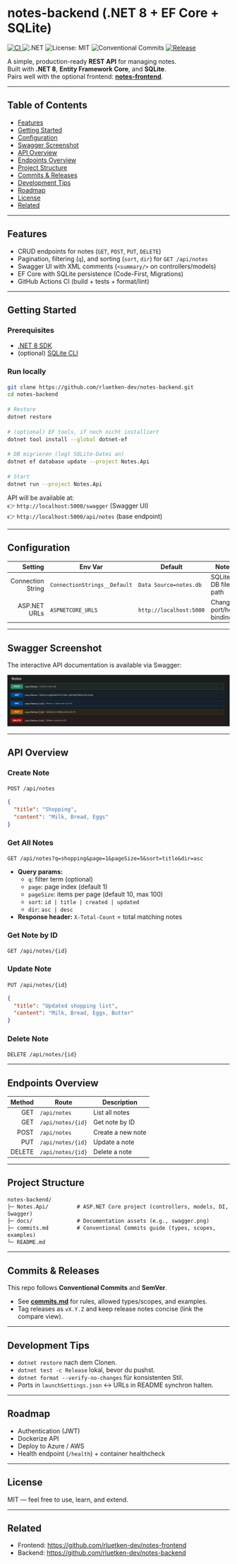 ﻿# notes-backend (.NET 8 + EF Core + SQLite)

<p align="left">
  <a href="https://github.com/rluetken-dev/notes-backend/actions/workflows/ci.yml">
    <img alt="CI" src="https://github.com/rluetken-dev/notes-backend/actions/workflows/ci.yml/badge.svg?branch=main">
  </a>
  <img alt=".NET" src="https://img.shields.io/badge/.NET-8.0-purple">
  <img alt="License: MIT" src="https://img.shields.io/badge/License-MIT-green.svg">
  <img alt="Conventional Commits" src="https://img.shields.io/badge/Conventional%20Commits-1.0.0-yellow.svg">
  <a href="https://github.com/rluetken-dev/notes-backend/releases">
    <img alt="Release" src="https://img.shields.io/github/v/release/rluetken-dev/notes-backend?sort=semver&display_name=tag">
  </a>
</p>

A simple, production-ready **REST API** for managing notes.  
Built with **.NET 8**, **Entity Framework Core**, and **SQLite**.  
Pairs well with the optional frontend: **[notes-frontend](https://github.com/rluetken-dev/notes-frontend)**.

---

## Table of Contents
- [Features](#features)
- [Getting Started](#getting-started)
- [Configuration](#configuration)
- [Swagger Screenshot](#swagger-screenshot)
- [API Overview](#api-overview)
- [Endpoints Overview](#endpoints-overview)
- [Project Structure](#project-structure)
- [Commits & Releases](#commits--releases)
- [Development Tips](#development-tips)
- [Roadmap](#roadmap)
- [License](#license)
- [Related](#related)

---

## Features
- CRUD endpoints for notes (`GET`, `POST`, `PUT`, `DELETE`)
- Pagination, filtering (`q`), and sorting (`sort`, `dir`) for `GET /api/notes`
- Swagger UI with XML comments (`<summary/>` on controllers/models)
- EF Core with SQLite persistence (Code-First, Migrations)
- GitHub Actions CI (build + tests + format/lint)

---

## Getting Started

### Prerequisites
- [.NET 8 SDK](https://dotnet.microsoft.com/en-us/download)
- (optional) [SQLite CLI](https://www.sqlite.org/download.html)

### Run locally
```bash
git clone https://github.com/rluetken-dev/notes-backend.git
cd notes-backend

# Restore
dotnet restore

# (optional) EF tools, if noch nicht installiert
dotnet tool install --global dotnet-ef

# DB migrieren (legt SQLite-Datei an)
dotnet ef database update --project Notes.Api

# Start
dotnet run --project Notes.Api
```

API will be available at:  
👉 `http://localhost:5000/swagger` (Swagger UI)  
👉 `http://localhost:5000/api/notes` (base endpoint)

---

## Configuration

| Setting            | Env Var                     | Default                 | Notes                    |
|-------------------:|-----------------------------|-------------------------|--------------------------|
| Connection String  | `ConnectionStrings__Default`| `Data Source=notes.db`  | SQLite DB file path      |
| ASP.NET URLs       | `ASPNETCORE_URLS`           | `http://localhost:5000` | Change port/host binding |

---

## Swagger Screenshot
The interactive API documentation is available via Swagger:

![Swagger UI](docs/swagger.png)

---

## API Overview

### Create Note
`POST /api/notes`
```json
{
  "title": "Shopping",
  "content": "Milk, Bread, Eggs"
}
```

### Get All Notes
`GET /api/notes?q=shopping&page=1&pageSize=5&sort=title&dir=asc`

- **Query params:**
  - `q`: filter term (optional)
  - `page`: page index (default 1)
  - `pageSize`: items per page (default 10, max 100)
  - `sort`: `id | title | created | updated`
  - `dir`: `asc | desc`
- **Response header:** `X-Total-Count` = total matching notes

### Get Note by ID
`GET /api/notes/{id}`

### Update Note
`PUT /api/notes/{id}`
```json
{
  "title": "Updated shopping list",
  "content": "Milk, Bread, Eggs, Butter"
}
```

### Delete Note
`DELETE /api/notes/{id}`

---

## Endpoints Overview

| Method | Route             | Description       |
|------: |-------------------|-------------------|
| GET    | `/api/notes`      | List all notes    |
| GET    | `/api/notes/{id}` | Get note by ID    |
| POST   | `/api/notes`      | Create a new note |
| PUT    | `/api/notes/{id}` | Update a note     |
| DELETE | `/api/notes/{id}` | Delete a note     |

---

## Project Structure
```
notes-backend/
├─ Notes.Api/         # ASP.NET Core project (controllers, models, DI, Swagger)
├─ docs/              # Documentation assets (e.g., swagger.png)
├─ commits.md         # Conventional Commits guide (types, scopes, examples)
└─ README.md
```

---

## Commits & Releases
This repo follows **Conventional Commits** and **SemVer**.

- See **[commits.md](./commits.md)** for rules, allowed types/scopes, and examples.
- Tag releases as `vX.Y.Z` and keep release notes concise (link the compare view).

---

## Development Tips
- `dotnet restore` nach dem Clonen.
- `dotnet test -c Release` lokal, bevor du pushst.
- `dotnet format --verify-no-changes` für konsistenten Stil.
- Ports in `launchSettings.json` ↔ URLs in README synchron halten.

---

## Roadmap
- Authentication (JWT)
- Dockerize API
- Deploy to Azure / AWS
- Health endpoint (`/health`) + container healthcheck

---

## License
MIT — feel free to use, learn, and extend.

---

## Related
- Frontend: https://github.com/rluetken-dev/notes-frontend
- Backend:  https://github.com/rluetken-dev/notes-backend
